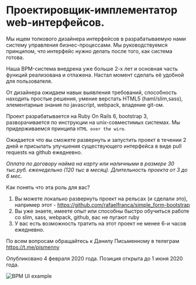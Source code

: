 # Проектировщик-имплементатор web-интерфейсов.

Мы ищем толкового дизайнера интерфейсов в разрабатываемую нами систему управления бизнес-процессами. Мы руководствуемся принципом, что интерфейс нужно делать после того, как система готова.

Наша BPM-система внедрена уже больше 2-х лет и основная часть функций реализована и отлажена. Настал момент сделать её удобной для пользователя. 

От дизайнера ожидаем навык выявления требований, способность находить простые решения, умение верстать HTML5 (haml/slim,sass), элементарные знания по javascript, webpack, владение git-ом.

Проект разрабатывается на Ruby On Rails 6, bootstrap 3, разворачивается по инструкции на unix-совместимых системах. Мы придерживаемся принципа `HTML over the wire`.

Ожидается что вы сможете развернуть и запустить проект в течении 2 дней и присылать улучшения существующего интерфейса в виде pull requests на github ежедневно.

*Оплата по договору найма на карту или наличными в размере 30 тыс.руб. еженедельно (120 тыс в месяц). Длительность проекта от 3 до 6 мес.*

Как понять что эта роль для вас?

1. Вы можете локально развернуть проект на рельсах (и сделали это), например этот - https://github.com/rafaelfranca/simple_form-bootstrap
2. Вы уже знаете, имеете опыт или способны быстро обучиться работе со slim, sass, webpack, github, вас не пугают ruby
3. У вас есть возможность тратить на этот проект не менее 6-и часов ежедневно.

По всем вопросам обращайтесь к Данилу Письменному в телеграм https://t.me/pismenny

Опубликовано 4 февраля 2020 года. Позиция открыта до 1 июня 2020 года.

![BPM UI example](https://user-images.githubusercontent.com/31139/73723212-92cf7980-4739-11ea-8ddb-08f2f3507ba7.png)
